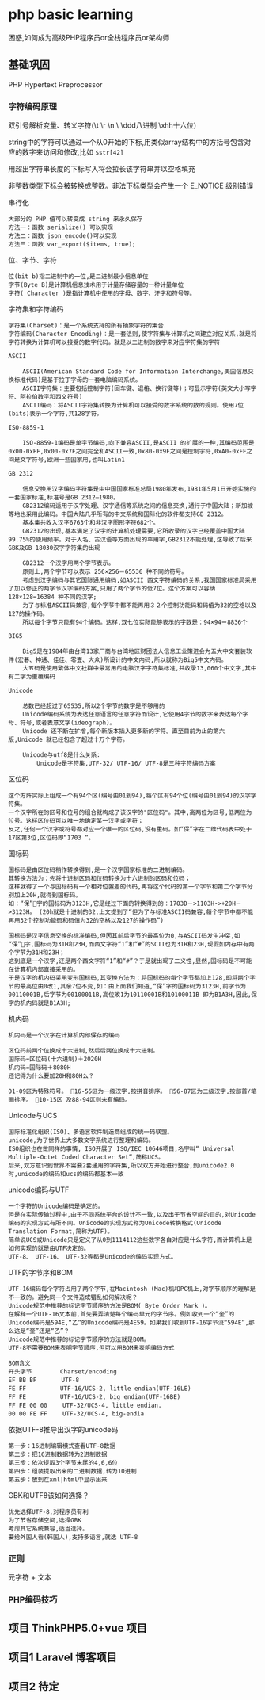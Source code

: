 # php basic learning

困惑,如何成为高级PHP程序员or全栈程序员or架构师

## 基础巩固

PHP Hypertext Preprocessor

### 字符编码原理

双引号解析变量、转义字符(\t \r \n \\ \ddd八进制 \xhh十六位)

string中的字符可以通过一个从0开始的下标,用类似array结构中的方括号包含对应的数字来访问和修改,比如 `$str[42]`

用超出字符串长度的下标写入将会拉长该字符串并以空格填充

非整数类型下标会被转换成整数。非法下标类型会产生一个 E_NOTICE 级别错误

串行化

    大部分的 PHP 值可以转变成 string 来永久保存
    方法一：函数 serialize() 可以实现
    方法二：函数 json_encode()可以实现
    方法三：函数 var_export($items, true);

位、字节、字符

    位(bit b)指二进制中的一位,是二进制最小信息单位
    字节(Byte B)是计算机信息技术用于计量存储容量的一种计量单位
    字符( Character )是指计算机中使用的字母、数字、汗字和符号等。

字符集和字符编码

    字符集(Charset)：是一个系统支持的所有抽象字符的集合
    字符编码(Character Encoding)：是一套法则,使字符集与计算机之间建立对应关系,就是将字符转换为计算机可以接受的数字代码。就是以二进制的数字来对应字符集的字符

    ASCII

        ASCII(American Standard Code for Information Interchange,美国信息交换标准代码)是基于拉丁字母的一套电脑编码系统。
        ASCII字符集：主要包括控制字符(回车键、退格、换行键等)；可显示字符(英文大小写字符、阿拉伯数字和西文符号)
        ASCII编码：将ASCII字符集转换为计算机可以接受的数字系统的数的规则。使用7位(bits)表示一个字符,共128字符。

    ISO-8859-1

        ISO-8859-1编码是单字节编码,向下兼容ASCII,是ASCII 的扩展的一种,其编码范围是0x00-0xFF,0x00-0x7F之间完全和ASCII一致,0x80-0x9F之间是控制字符,0xA0-0xFF之间是文字符号,欧洲一些国家用,也叫Latin1

    GB 2312

        信息交换用汉字编码字符集是由中国国家标准总局1980年发布,1981年5月1日开始实施的一套国家标准,标准号是GB 2312—1980。
        GB2312编码适用于汉字处理、汉字通信等系统之间的信息交换,通行于中国大陆；新加坡等地也采用此编码。中国大陆几乎所有的中文系统和国际化的软件都支持GB 2312。
        基本集共收入汉字6763个和非汉字图形字符682个。
        GB2312的出现,基本满足了汉字的计算机处理需要,它所收录的汉字已经覆盖中国大陆99.75%的使用频率。对于人名、古汉语等方面出现的罕用字,GB2312不能处理,这导致了后来GBK及GB 18030汉字字符集的出现

        GB2312一个汉字用两个字节表示。
        原则上,两个字节可以表示 256×256＝65536 种不同的符号。
        考虑到汉字编码与其它国际通用编码,如ASCII 西文字符编码的关系,我国国家标准局采用了加以修正的两字节汉字编码方案,只用了两个字节的低7位。这个方案可以容纳 128×128=16384 种不同的汉字;
        为了与标准ASCII码兼容,每个字节中都不能再用３２个控制功能码和码值为32的空格以及127的操作码。
        所以每个字节只能有94个编码。这样,双七位实际能够表示的字数是：94×94＝8836个

    BIG5

        Big5是在1984年由台湾13家厂商与台湾地区财团法人信息工业策进会为五大中文套装软件(宏碁、神通、佳佳、零壹、大众)所设计的中文内码,所以就称为Big5中文内码。
        大五码是使用繁体中文社群中最常用的电脑汉字字符集标准,共收录13,060个中文字,其中有二字为重覆编码

    Unicode

        总数已经超过了65535,所以2个字节的数字是不够用的
        Unicode编码系统为表达任意语言的任意字符而设计,它使用4字节的数字来表达每个字母、符号,或者表意文字(ideograph)。
        Unicode 还不断在扩增,每个新版本插入更多新的字符。直至目前为止的第六版,Unicode 就已经包含了超过十万个字符。

        Unicode与utf8是什么关系:
            Unicode是字符集,UTF-32/ UTF-16/ UTF-8是三种字符编码方案

区位码

    这个方阵实际上组成一个有94个区(编号由01到94),每个区有94个位(编号由01到94)的汉字字符集。 
    一个汉字所在的区号和位号的组合就构成了该汉字的"区位码"。其中,高两位为区号,低两位为位号。这样区位码可以唯一地确定某一汉字或字符；
    反之,任何一个汉字或符号都对应一个唯一的区位码,没有重码。如“保”字在二维代码表中处于17区第3位,区位码即“1703 ”。

国标码

    国标码是由区位码稍作转换得到,是一个汉字国家标准的二进制编码。
    其转换方法为：先将十进制区码和位码转换为十六进制的区码和位码；
    这样就得了一个与国标码有一个相对位置差的代码,再将这个代码的第一个字节和第二个字节分别加上20H,就得到国标码。
    如：“保”字的国标码为3123H,它是经过下面的转换得到的：1703D－>1103H->+20H－>3123H。 (20h就是十进制的32,上文提到了“但为了与标准ASCII码兼容,每个字节中都不能再用32个控制功能码和码值为32的空格以及127的操作码”)

    国标码是汉字信息交换的标准编码,但因其前后字节的最高位为0,与ASCII码发生冲突,如 “保”字,国标码为31H和23H,而西文字符“1”和“#”的SCII也为31H和23H,现假如内存中有两个字节为31H和23H；
    这到底是一个汉字,还是两个西文字符“1”和“#”？于是就出现了二义性,显然,国标码是不可能在计算机内部直接采用的。
    于是汉字的机内码采用变形国标码,其变换方法为：将国标码的每个字节都加上128,即将两个字节的最高位由0改1,其余7位不变,如：由上面我们知道,“保”字的国标码为3123H,前字节为00110001B,后字节为00100011B,高位改1为10110001B和10100011B 即为B1A3H,因此,保字的机内码就是B1A3H;

机内码

    机内码是一个汉字在计算机内部保存的编码

    区位码前两个位换成十六进制,然后后两位换成十六进制。
    国际码=区位码(十六进制)＋2020H
    机内码=国际码＋8080H
    还记得为什么要加20H和80H么？

    01-09区为特殊符号。 16-55区为一级汉字,按拼音排序。 56-87区为二级汉字,按部首/笔画排序。 10-15区 及88-94区则未有编码。

Unicode与UCS

    国际标准化组织(ISO)、多语言软件制造商组成的统一码联盟。
    unicode,为了世界上大多数文字系统进行整理和编码。
    ISO组织也在做同样的事情, ISO开展了 ISO/IEC 10646项目,名字叫“ Universal Multiple-Octet Coded Character Set”,简称UCS。
    后来,双方意识到世界不需要2套通用的字符集,所以双方开始进行整合,到unicode2.0时,unicode的编码和ucs的编码都基本一致

unicode编码与UTF

    一个字符的Unicode编码是确定的。
    但是在实际传输过程中,由于不同系统平台的设计不一致,以及出于节省空间的目的,对Unicode编码的实现方式有所不同。Unicode的实现方式称为Unicode转换格式(Unicode Translation Format,简称为UTF)。
    简单说UCS或Unicode只是定义了从0到1114112这些数字各自对应是什么字符,而计算机上是如何实现的就是由UTF决定的。
    UTF-8、 UTF-16、 UTF-32等都是Unicode的编码实现方式。

UTF的字节序和BOM

    UTF-16编码每个字符占用了两个字节,在Macintosh (Mac)机和PC机上,对字节顺序的理解是不一致的。避免同一个文件造成错乱如何解决呢？
    Unicode规范中推荐的标记字节顺序的方法是BOM( Byte Order Mark )。
    在解释一个UTF-16文本前,首先要弄清楚每个编码单元的字节序。例如收到一个“奎”的Unicode编码是594E,“乙”的Unicode编码是4E59。如果我们收到UTF-16字节流“594E”,那么这是“奎”还是“乙”？
    Unicode规范中推荐的标记字节顺序的方法就是BOM。
    UTF-8不需要BOM来表明字节顺序,但可以用BOM来表明编码方式

    BOM含义
    开头字节        Charset/encoding
    EF BB BF　　　  UTF-8
    FE FF　　　　   UTF-16/UCS-2, little endian(UTF-16LE)
    FF FE　　　　   UTF-16/UCS-2, big endian(UTF-16BE)
    FF FE 00 00 　　UTF-32/UCS-4, little endian.
    00 00 FE FF　 　UTF-32/UCS-4, big-endia

依据UTF-8推导出汉字的unicode码

    第一步：16进制编辑模式查看UTF-8数据
    第二步：把16进制数据转为2进制数据
    第三步：依次提取3个字节末尾的4,6,6位
    第四步：组装提取出来的二进制数据,转为10进制
    第五步：放到在xml|html中显示出来

GBK和UTF8该如何选择？

    优先选择UTF-8,对程序员有利
    为了节省存储空间,选择GBK
    考虑其它系统兼容,适当选择。
    要给外国人看(韩国人),支持多语言,就选 UTF-8

### 正则

元字符 + 文本

### PHP编码技巧

## 项目 ThinkPHP5.0+vue 项目

## 项目1 Laravel 博客项目

## 项目2 待定
